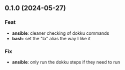 ## 0.1.0 (2024-05-27)

### Feat

- **ansible**: cleaner checking of dokku commands
- **bash**: set the "la" alias the way I like it

### Fix

- **ansible**: only run the dokku steps if they need to run
